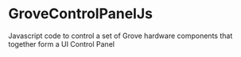# GroveControlPanelJs
Javascript code to control a set of Grove hardware components that together form a UI Control Panel
